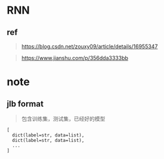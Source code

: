 # RNN

## ref

> https://blog.csdn.net/zouxy09/article/details/16955347

> https://www.jianshu.com/p/356dda3333bb


# note

## jlb format

> 包含训练集，测试集，已经好的模型

```
[
  dict(label=str, data=list),
  dict(label=str, data=list),
  ...
]
```
